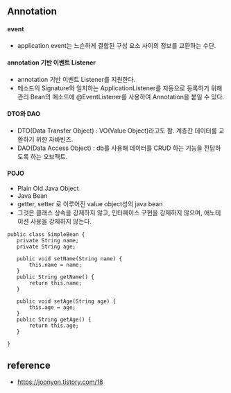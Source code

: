 ## Annotation

#### event
- application event는 느슨하게 결합된 구성 요소 사이의 정보를 교환하는 수단.

#### annotation 기반 이벤트 Listener
- annotation 기반 이벤트 Listener를 지원한다.
- 메소드의 Signature와 일치하는 ApplicationListener를 자동으로 등록하기 위해 관리 Bean의 메소드에 @EventListener를 사용하여 Annotation을 붙일 수 있다.


#### DTO와 DAO
- DTO(Data Transfer Object) : VO(Value Object)라고도 함. 계층간 데이터를 교환하기 위한 자바빈즈.
- DAO(Data Access Object) : db를 사용해 데이터를 CRUD 하는 기능을 전담하도록 하는 오브젝트. 


 #### POJO
 - Plain Old Java Object
 - Java Bean
 - getter, setter 로 이루어진 value object성의 java bean
 - 그것은 클래스 상속을 강제하지 않고, 인터페이스 구현을 강제하지 않으며, 애노테이션 사용을 강제하지 않는다.
   
   
 ```
 public class SimpleBean {
    private String name;
    private String age;
 
    public void setName(String name) {
        this.name = name;
    }
    public String getName() {
        return this.name;
    }
 
    public void setAge(String age) {
        this.age = age;
    } 
    public String getAge() {
        return this.age;
    }
 
}
 ```
   
 ## reference
 - https://joonyon.tistory.com/18

